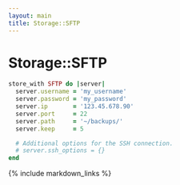 ```yaml
---
layout: main
title: Storage::SFTP
---
```


Storage::SFTP
=============

``` rb
store_with SFTP do |server|
  server.username = 'my_username'
  server.password = 'my_password'
  server.ip       = '123.45.678.90'
  server.port     = 22
  server.path     = '~/backups/'
  server.keep     = 5

  # Additional options for the SSH connection.
  # server.ssh_options = {}
end
```

{% include markdown_links %}
